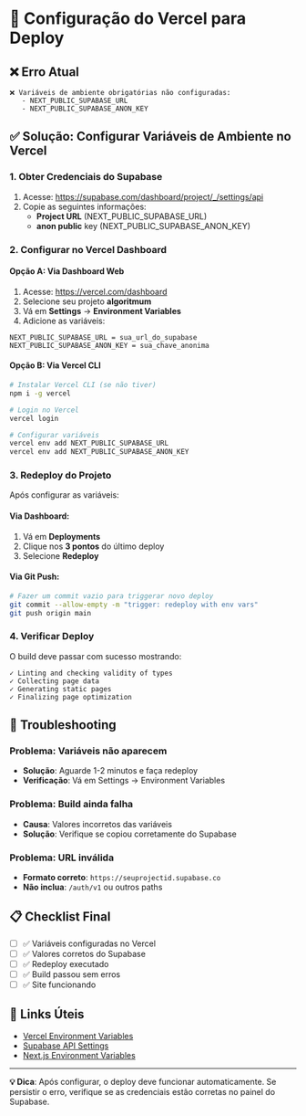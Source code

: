 # 🚀 Configuração do Vercel para Deploy

## ❌ Erro Atual
```
❌ Variáveis de ambiente obrigatórias não configuradas:
   - NEXT_PUBLIC_SUPABASE_URL
   - NEXT_PUBLIC_SUPABASE_ANON_KEY
```

## ✅ Solução: Configurar Variáveis de Ambiente no Vercel

### 1. Obter Credenciais do Supabase

1. Acesse: https://supabase.com/dashboard/project/_/settings/api
2. Copie as seguintes informações:
   - **Project URL** (NEXT_PUBLIC_SUPABASE_URL)
   - **anon public** key (NEXT_PUBLIC_SUPABASE_ANON_KEY)

### 2. Configurar no Vercel Dashboard

#### Opção A: Via Dashboard Web
1. Acesse: https://vercel.com/dashboard
2. Selecione seu projeto **algoritmum**
3. Vá em **Settings** → **Environment Variables**
4. Adicione as variáveis:

```
NEXT_PUBLIC_SUPABASE_URL = sua_url_do_supabase
NEXT_PUBLIC_SUPABASE_ANON_KEY = sua_chave_anonima
```

#### Opção B: Via Vercel CLI
```bash
# Instalar Vercel CLI (se não tiver)
npm i -g vercel

# Login no Vercel
vercel login

# Configurar variáveis
vercel env add NEXT_PUBLIC_SUPABASE_URL
vercel env add NEXT_PUBLIC_SUPABASE_ANON_KEY
```

### 3. Redeploy do Projeto

Após configurar as variáveis:

#### Via Dashboard:
1. Vá em **Deployments**
2. Clique nos **3 pontos** do último deploy
3. Selecione **Redeploy**

#### Via Git Push:
```bash
# Fazer um commit vazio para triggerar novo deploy
git commit --allow-empty -m "trigger: redeploy with env vars"
git push origin main
```

### 4. Verificar Deploy

O build deve passar com sucesso mostrando:
```
✓ Linting and checking validity of types
✓ Collecting page data
✓ Generating static pages
✓ Finalizing page optimization
```

## 🔧 Troubleshooting

### Problema: Variáveis não aparecem
- **Solução**: Aguarde 1-2 minutos e faça redeploy
- **Verificação**: Vá em Settings → Environment Variables

### Problema: Build ainda falha
- **Causa**: Valores incorretos das variáveis
- **Solução**: Verifique se copiou corretamente do Supabase

### Problema: URL inválida
- **Formato correto**: `https://seuprojectid.supabase.co`
- **Não inclua**: `/auth/v1` ou outros paths

## 📋 Checklist Final

- [ ] ✅ Variáveis configuradas no Vercel
- [ ] ✅ Valores corretos do Supabase
- [ ] ✅ Redeploy executado
- [ ] ✅ Build passou sem erros
- [ ] ✅ Site funcionando

## 🔗 Links Úteis

- [Vercel Environment Variables](https://vercel.com/docs/projects/environment-variables)
- [Supabase API Settings](https://supabase.com/dashboard/project/_/settings/api)
- [Next.js Environment Variables](https://nextjs.org/docs/app/building-your-application/configuring/environment-variables)

---

**💡 Dica**: Após configurar, o deploy deve funcionar automaticamente. Se persistir o erro, verifique se as credenciais estão corretas no painel do Supabase.
